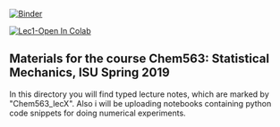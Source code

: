 
[![Binder](https://mybinder.org/badge_logo.svg)](https://mybinder.org/v2/gh/DPotoyan/Chem563/master)

[![Lec1-Open In Colab](https://colab.research.google.com/assets/colab-badge.svg)](https://colab.research.google.com/github/DPotoyan/Chem563/blob/master/Chem563_Lec1_RandomWalk.ipynb)


## Materials for the course Chem563: Statistical Mechanics, ISU Spring 2019 

In this directory you will find typed lecture notes, which are marked by "Chem563_lecX". Also i will be uploading notebooks containing python code snippets for doing numerical experiments.

